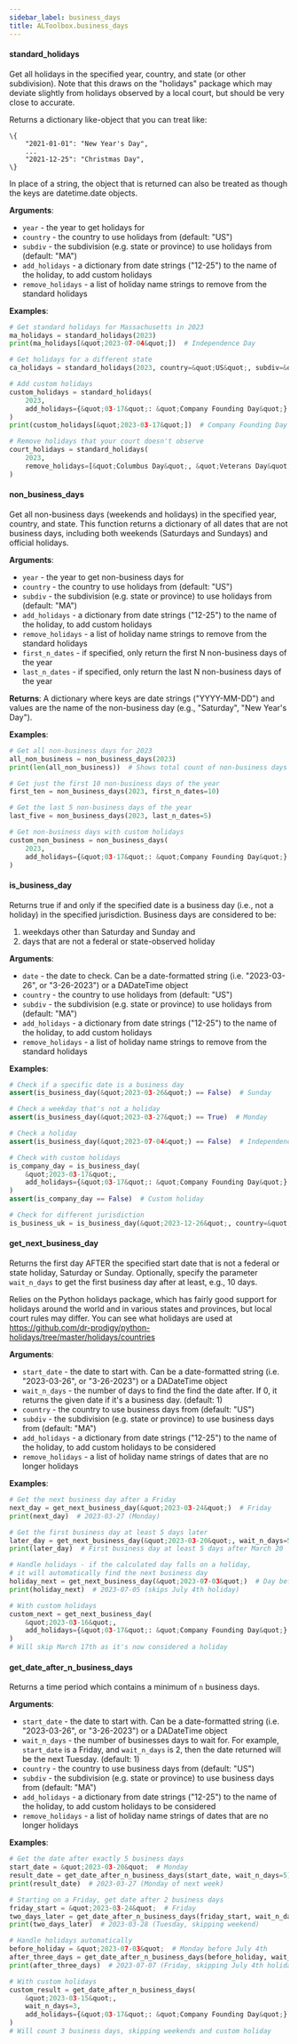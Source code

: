 ```yaml
---
sidebar_label: business_days
title: ALToolbox.business_days
---
```


#### standard\_holidays

Get all holidays in the specified year, country, and state (or other subdivision).
Note that this draws on the &quot;holidays&quot; package which may deviate slightly from
holidays observed by a local court, but should be very close to accurate.

Returns a dictionary like-object that you can treat like:

```
\{
    "2021-01-01": "New Year's Day",
    ...
    "2021-12-25": "Christmas Day",
\}
```

In place of a string, the object that is returned can also be treated as though
the keys are datetime.date objects.

**Arguments**:

- `year` - the year to get holidays for
- `country` - the country to use holidays from (default: &quot;US&quot;)
- `subdiv` - the subdivision (e.g. state or province) to use holidays from (default: &quot;MA&quot;)
- `add_holidays` - a dictionary from date strings (&quot;12-25&quot;) to the name of the holiday, to add custom holidays
- `remove_holidays` - a list of holiday name strings to remove from the standard holidays

**Examples**:

```python
# Get standard holidays for Massachusetts in 2023
ma_holidays = standard_holidays(2023)
print(ma_holidays[&quot;2023-07-04&quot;])  # Independence Day

# Get holidays for a different state
ca_holidays = standard_holidays(2023, country=&quot;US&quot;, subdiv=&quot;CA&quot;)

# Add custom holidays
custom_holidays = standard_holidays(
    2023, 
    add_holidays={&quot;03-17&quot;: &quot;Company Founding Day&quot;}
)
print(custom_holidays[&quot;2023-03-17&quot;])  # Company Founding Day

# Remove holidays that your court doesn't observe
court_holidays = standard_holidays(
    2023,
    remove_holidays=[&quot;Columbus Day&quot;, &quot;Veterans Day&quot;]
)
```

#### non\_business\_days

Get all non-business days (weekends and holidays) in the specified year, country, and state. 
This function returns a dictionary of all dates that are not business days, including 
both weekends (Saturdays and Sundays) and official holidays.

**Arguments**:

- `year` - the year to get non-business days for
- `country` - the country to use holidays from (default: &quot;US&quot;)
- `subdiv` - the subdivision (e.g. state or province) to use holidays from (default: &quot;MA&quot;)
- `add_holidays` - a dictionary from date strings (&quot;12-25&quot;) to the name of the holiday, to add custom holidays
- `remove_holidays` - a list of holiday name strings to remove from the standard holidays
- `first_n_dates` - if specified, only return the first N non-business days of the year
- `last_n_dates` - if specified, only return the last N non-business days of the year

**Returns**: A dictionary where keys are date strings (&quot;YYYY-MM-DD&quot;) and values are the name of the non-business day (e.g., &quot;Saturday&quot;, &quot;New Year&#x27;s Day&quot;).

**Examples**:

```python
# Get all non-business days for 2023
all_non_business = non_business_days(2023)
print(len(all_non_business))  # Shows total count of non-business days

# Get just the first 10 non-business days of the year
first_ten = non_business_days(2023, first_n_dates=10)

# Get the last 5 non-business days of the year  
last_five = non_business_days(2023, last_n_dates=5)

# Get non-business days with custom holidays
custom_non_business = non_business_days(
    2023,
    add_holidays={&quot;03-17&quot;: &quot;Company Founding Day&quot;}
)
```

#### is\_business\_day

Returns true if and only if the specified date is a business day (i.e., not a holiday)
in the specified jurisdiction. Business days are considered to be:
1. weekdays other than Saturday and Sunday and
1. days that are not a federal or state-observed holiday

**Arguments**:

- `date` - the date to check. Can be a date-formatted string (i.e. &quot;2023-03-26&quot;, or &quot;3-26-2023&quot;) or a DADateTime object
- `country` - the country to use holidays from (default: &quot;US&quot;)
- `subdiv` - the subdivision (e.g. state or province) to use holidays from (default: &quot;MA&quot;)
- `add_holidays` - a dictionary from date strings (&quot;12-25&quot;) to the name of the holiday, to add custom holidays
- `remove_holidays` - a list of holiday name strings to remove from the standard holidays

**Examples**:

```python
# Check if a specific date is a business day
assert(is_business_day(&quot;2023-03-26&quot;) == False)  # Sunday

# Check a weekday that's not a holiday
assert(is_business_day(&quot;2023-03-27&quot;) == True)  # Monday

# Check a holiday
assert(is_business_day(&quot;2023-07-04&quot;) == False)  # Independence Day

# Check with custom holidays
is_company_day = is_business_day(
    &quot;2023-03-17&quot;,
    add_holidays={&quot;03-17&quot;: &quot;Company Founding Day&quot;}
)
assert(is_company_day == False)  # Custom holiday

# Check for different jurisdiction
is_business_uk = is_business_day(&quot;2023-12-26&quot;, country=&quot;UK&quot;)  # Boxing Day
```

#### get\_next\_business\_day

Returns the first day AFTER the specified start date that is
not a federal or state holiday, Saturday or Sunday. Optionally,
specify the parameter `wait_n_days` to get the first business day after
at least, e.g., 10 days.

Relies on the Python holidays package, which has fairly good support for
holidays around the world and in various states and provinces, but local
court rules may differ. You can see what holidays are used at
https://github.com/dr-prodigy/python-holidays/tree/master/holidays/countries

**Arguments**:

- `start_date` - the date to start with. Can be a date-formatted string (i.e. &quot;2023-03-26&quot;, or
  &quot;3-26-2023&quot;) or a DADateTime object
- `wait_n_days` - the number of days to find the find the date after. If 0, it returns the given
  date if it&#x27;s a business day. (default: 1)
- `country` - the country to use business days from (default: &quot;US&quot;)
- `subdiv` - the subdivision (e.g. state or province) to use business days from (default: &quot;MA&quot;)
- `add_holidays` - a dictionary from date strings (&quot;12-25&quot;) to the name of the holiday,
  to add custom holidays to be considered
- `remove_holidays` - a list of holiday name strings of dates that are no longer holidays

**Examples**:

```python
# Get the next business day after a Friday
next_day = get_next_business_day(&quot;2023-03-24&quot;)  # Friday
print(next_day)  # 2023-03-27 (Monday)

# Get the first business day at least 5 days later
later_day = get_next_business_day(&quot;2023-03-20&quot;, wait_n_days=5)
print(later_day)  # First business day at least 5 days after March 20

# Handle holidays - if the calculated day falls on a holiday, 
# it will automatically find the next business day
holiday_next = get_next_business_day(&quot;2023-07-03&quot;)  # Day before July 4th
print(holiday_next)  # 2023-07-05 (skips July 4th holiday)

# With custom holidays
custom_next = get_next_business_day(
    &quot;2023-03-16&quot;,
    add_holidays={&quot;03-17&quot;: &quot;Company Founding Day&quot;}
)
# Will skip March 17th as it's now considered a holiday
```

#### get\_date\_after\_n\_business\_days

Returns a time period which contains a minimum of `n` business days.

**Arguments**:

- `start_date` - the date to start with. Can be a date-formatted string (i.e. &quot;2023-03-26&quot;, or
  &quot;3-26-2023&quot;) or a DADateTime object
- `wait_n_days` - the number of businesses days to wait for. For example, `start_date` is a
  Friday, and `wait_n_days` is 2, then the date returned will be the next Tuesday. (default: 1)
- `country` - the country to use business days from (default: &quot;US&quot;)
- `subdiv` - the subdivision (e.g. state or province) to use business days from (default: &quot;MA&quot;)
- `add_holidays` - a dictionary from date strings (&quot;12-25&quot;) to the name of the holiday,
  to add custom holidays to be considered
- `remove_holidays` - a list of holiday name strings of dates that are no longer holidays

**Examples**:

```python
# Get the date after exactly 5 business days
start_date = &quot;2023-03-20&quot;  # Monday
result_date = get_date_after_n_business_days(start_date, wait_n_days=5)
print(result_date)  # 2023-03-27 (Monday of next week)

# Starting on a Friday, get date after 2 business days
friday_start = &quot;2023-03-24&quot;  # Friday
two_days_later = get_date_after_n_business_days(friday_start, wait_n_days=2)
print(two_days_later)  # 2023-03-28 (Tuesday, skipping weekend)

# Handle holidays automatically
before_holiday = &quot;2023-07-03&quot;  # Monday before July 4th
after_three_days = get_date_after_n_business_days(before_holiday, wait_n_days=3)
print(after_three_days)  # 2023-07-07 (Friday, skipping July 4th holiday)

# With custom holidays
custom_result = get_date_after_n_business_days(
    &quot;2023-03-15&quot;,
    wait_n_days=3,
    add_holidays={&quot;03-17&quot;: &quot;Company Founding Day&quot;}
)
# Will count 3 business days, skipping weekends and custom holiday
```

